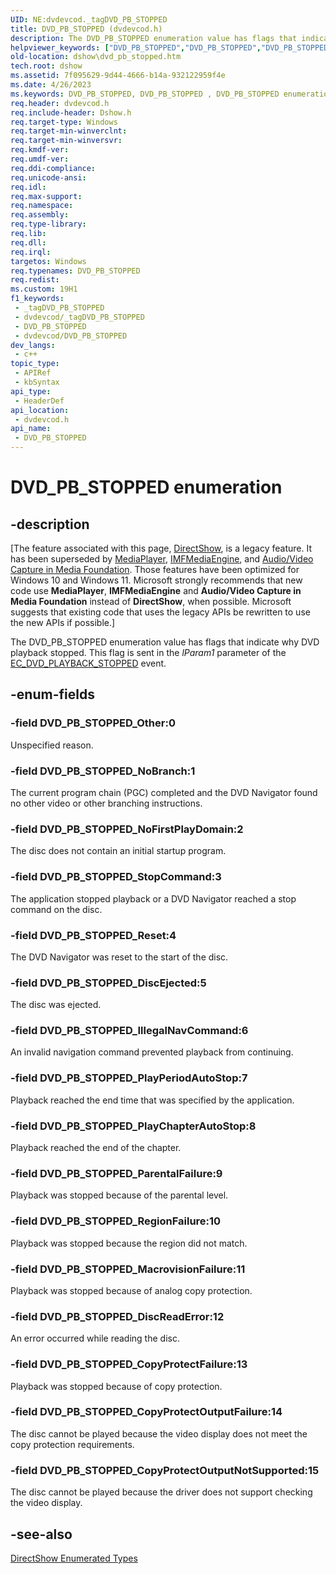 ```yaml
---
UID: NE:dvdevcod._tagDVD_PB_STOPPED
title: DVD_PB_STOPPED (dvdevcod.h)
description: The DVD_PB_STOPPED enumeration value has flags that indicate why DVD playback stopped. This flag is sent in the lParam1 parameter of the EC_DVD_PLAYBACK_STOPPED event.
helpviewer_keywords: ["DVD_PB_STOPPED","DVD_PB_STOPPED","DVD_PB_STOPPED enumeration [DirectShow]","DVD_PB_STOPPEDEnumeration","DVD_PB_STOPPED_CopyProtectFailure","DVD_PB_STOPPED_CopyProtectOutputFailure","DVD_PB_STOPPED_CopyProtectOutputNotSupported","DVD_PB_STOPPED_DiscEjected","DVD_PB_STOPPED_DiscReadError","DVD_PB_STOPPED_IllegalNavCommand","DVD_PB_STOPPED_MacrovisionFailure","DVD_PB_STOPPED_NoBranch","DVD_PB_STOPPED_NoFirstPlayDomain","DVD_PB_STOPPED_Other","DVD_PB_STOPPED_ParentalFailure","DVD_PB_STOPPED_PlayChapterAutoStop","DVD_PB_STOPPED_PlayPeriodAutoStop","DVD_PB_STOPPED_RegionFailure","DVD_PB_STOPPED_Reset","DVD_PB_STOPPED_StopCommand","dshow.dvd_pb_stopped","dvdevcod/DVD_PB_STOPPED","dvdevcod/DVD_PB_STOPPED_CopyProtectFailure","dvdevcod/DVD_PB_STOPPED_CopyProtectOutputFailure","dvdevcod/DVD_PB_STOPPED_CopyProtectOutputNotSupported","dvdevcod/DVD_PB_STOPPED_DiscEjected","dvdevcod/DVD_PB_STOPPED_DiscReadError","dvdevcod/DVD_PB_STOPPED_IllegalNavCommand","dvdevcod/DVD_PB_STOPPED_MacrovisionFailure","dvdevcod/DVD_PB_STOPPED_NoBranch","dvdevcod/DVD_PB_STOPPED_NoFirstPlayDomain","dvdevcod/DVD_PB_STOPPED_Other","dvdevcod/DVD_PB_STOPPED_ParentalFailure","dvdevcod/DVD_PB_STOPPED_PlayChapterAutoStop","dvdevcod/DVD_PB_STOPPED_PlayPeriodAutoStop","dvdevcod/DVD_PB_STOPPED_RegionFailure","dvdevcod/DVD_PB_STOPPED_Reset","dvdevcod/DVD_PB_STOPPED_StopCommand"]
old-location: dshow\dvd_pb_stopped.htm
tech.root: dshow
ms.assetid: 7f095629-9d44-4666-b14a-932122959f4e
ms.date: 4/26/2023
ms.keywords: DVD_PB_STOPPED, DVD_PB_STOPPED , DVD_PB_STOPPED enumeration [DirectShow], DVD_PB_STOPPEDEnumeration, DVD_PB_STOPPED_CopyProtectFailure, DVD_PB_STOPPED_CopyProtectOutputFailure, DVD_PB_STOPPED_CopyProtectOutputNotSupported, DVD_PB_STOPPED_DiscEjected, DVD_PB_STOPPED_DiscReadError, DVD_PB_STOPPED_IllegalNavCommand, DVD_PB_STOPPED_MacrovisionFailure, DVD_PB_STOPPED_NoBranch, DVD_PB_STOPPED_NoFirstPlayDomain, DVD_PB_STOPPED_Other, DVD_PB_STOPPED_ParentalFailure, DVD_PB_STOPPED_PlayChapterAutoStop, DVD_PB_STOPPED_PlayPeriodAutoStop, DVD_PB_STOPPED_RegionFailure, DVD_PB_STOPPED_Reset, DVD_PB_STOPPED_StopCommand, dshow.dvd_pb_stopped, dvdevcod/DVD_PB_STOPPED, dvdevcod/DVD_PB_STOPPED_CopyProtectFailure, dvdevcod/DVD_PB_STOPPED_CopyProtectOutputFailure, dvdevcod/DVD_PB_STOPPED_CopyProtectOutputNotSupported, dvdevcod/DVD_PB_STOPPED_DiscEjected, dvdevcod/DVD_PB_STOPPED_DiscReadError, dvdevcod/DVD_PB_STOPPED_IllegalNavCommand, dvdevcod/DVD_PB_STOPPED_MacrovisionFailure, dvdevcod/DVD_PB_STOPPED_NoBranch, dvdevcod/DVD_PB_STOPPED_NoFirstPlayDomain, dvdevcod/DVD_PB_STOPPED_Other, dvdevcod/DVD_PB_STOPPED_ParentalFailure, dvdevcod/DVD_PB_STOPPED_PlayChapterAutoStop, dvdevcod/DVD_PB_STOPPED_PlayPeriodAutoStop, dvdevcod/DVD_PB_STOPPED_RegionFailure, dvdevcod/DVD_PB_STOPPED_Reset, dvdevcod/DVD_PB_STOPPED_StopCommand
req.header: dvdevcod.h
req.include-header: Dshow.h
req.target-type: Windows
req.target-min-winverclnt: 
req.target-min-winversvr: 
req.kmdf-ver: 
req.umdf-ver: 
req.ddi-compliance: 
req.unicode-ansi: 
req.idl: 
req.max-support: 
req.namespace: 
req.assembly: 
req.type-library: 
req.lib: 
req.dll: 
req.irql: 
targetos: Windows
req.typenames: DVD_PB_STOPPED
req.redist: 
ms.custom: 19H1
f1_keywords:
 - _tagDVD_PB_STOPPED
 - dvdevcod/_tagDVD_PB_STOPPED
 - DVD_PB_STOPPED
 - dvdevcod/DVD_PB_STOPPED
dev_langs:
 - c++
topic_type:
 - APIRef
 - kbSyntax
api_type:
 - HeaderDef
api_location:
 - dvdevcod.h
api_name:
 - DVD_PB_STOPPED
---
```


# DVD_PB_STOPPED enumeration


## -description

\[The feature associated with this page, [DirectShow](/windows/win32/directshow/directshow), is a legacy feature. It has been superseded by [MediaPlayer](/uwp/api/Windows.Media.Playback.MediaPlayer), [IMFMediaEngine](/windows/win32/api/mfmediaengine/nn-mfmediaengine-imfmediaengine), and [Audio/Video Capture in Media Foundation](/windows/win32/medfound/audio-video-capture-in-media-foundation). Those features have been optimized for Windows 10 and Windows 11. Microsoft strongly recommends that new code use **MediaPlayer**, **IMFMediaEngine** and **Audio/Video Capture in Media Foundation** instead of **DirectShow**, when possible. Microsoft suggests that existing code that uses the legacy APIs be rewritten to use the new APIs if possible.\]

The DVD_PB_STOPPED enumeration value has flags that indicate why DVD playback stopped. This flag is sent in the <i>lParam1</i> parameter of the <a href="/windows/desktop/DirectShow/ec-dvd-playback-stopped">EC_DVD_PLAYBACK_STOPPED</a> event.

## -enum-fields

### -field DVD_PB_STOPPED_Other:0

Unspecified reason.

### -field DVD_PB_STOPPED_NoBranch:1

The current program chain (PGC) completed and the DVD Navigator found no other video or other branching instructions.

### -field DVD_PB_STOPPED_NoFirstPlayDomain:2

The disc does not contain an initial startup program.

### -field DVD_PB_STOPPED_StopCommand:3

The application stopped playback or a DVD Navigator reached a stop command on the disc.

### -field DVD_PB_STOPPED_Reset:4

The DVD Navigator was reset to the start of the disc.

### -field DVD_PB_STOPPED_DiscEjected:5

The disc was ejected.

### -field DVD_PB_STOPPED_IllegalNavCommand:6

An invalid navigation command prevented playback from continuing.

### -field DVD_PB_STOPPED_PlayPeriodAutoStop:7

Playback reached the end time that was specified by the application.

### -field DVD_PB_STOPPED_PlayChapterAutoStop:8

Playback reached the end of the chapter.

### -field DVD_PB_STOPPED_ParentalFailure:9

Playback was stopped because of the parental level.

### -field DVD_PB_STOPPED_RegionFailure:10

Playback was stopped because the region did not match.

### -field DVD_PB_STOPPED_MacrovisionFailure:11

Playback was stopped because of analog copy protection.

### -field DVD_PB_STOPPED_DiscReadError:12

An error occurred while reading the disc.

### -field DVD_PB_STOPPED_CopyProtectFailure:13

Playback was stopped because of copy protection.

### -field DVD_PB_STOPPED_CopyProtectOutputFailure:14

The disc cannot be played because the video display does not meet the copy protection requirements.

### -field DVD_PB_STOPPED_CopyProtectOutputNotSupported:15 

The disc cannot be played because the driver does not support checking the video display.

## -see-also

<a href="/windows/desktop/DirectShow/directshow-enumerated-types">DirectShow Enumerated Types</a>
